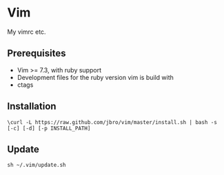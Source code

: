 Vim
===
My vimrc etc.

Prerequisites
-------------
- Vim >= 7.3, with ruby support
- Development files for the ruby version vim is build with
- ctags

Installation
------------
    \curl -L https://raw.github.com/jbro/vim/master/install.sh | bash -s [-c] [-d] [-p INSTALL_PATH]

Update
------
    sh ~/.vim/update.sh
